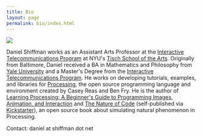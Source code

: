 ```yaml
---
title: Bio
layout: page
permalink: bio/index.html
---
```


<div class="bio-image">
  <img src="http://farm4.staticflickr.com/3193/3118316054_2e8cc4a9fd_b.jpg">
</div>

Daniel Shiffman works as an Assistant Arts Professor at the <a href="http://itp.nyu.edu" onclick="javascript:_gaq.push(['_trackEvent','outbound-article','http://itp.nyu.edu']);">Interactive Telecommunications Program</a> at NYU's <a href="http://www.tisch.nyu.edu/page/home" onclick="javascript:_gaq.push(['_trackEvent','outbound-article','http://www.tisch.nyu.edu']);">Tisch School of the Arts</a>. Originally from Baltimore, Daniel received a BA in Mathematics and Philosophy from <a href="http://www.yale.edu" onclick="javascript:_gaq.push(['_trackEvent','outbound-article','http://www.yale.edu']);">Yale University</a> and a Master's Degree from the <a href="http://itp.nyu.edu" onclick="javascript:_gaq.push(['_trackEvent','outbound-article','http://itp.nyu.edu']);">Interactive Telecommunications Program</a>. He works on developing tutorials, examples, and libraries for <a href="http://www.processing.org" onclick="javascript:_gaq.push(['_trackEvent','outbound-article','http://www.processing.org']);">Processing</a>, the open source programming language and environment created by Casey Reas and Ben Fry. He is the author of <a href="http://www.learningprocessing.com" onclick="javascript:_gaq.push(['_trackEvent','outbound-article','http://www.learningprocessing.com']);">Learning Processing: A Beginner's Guide to Programming Images, Animation, and Interaction</a> and <a href="http://natureofcode.com">The Nature of Code</a> (self-published via <a href="http://www.kickstarter.com/projects/shiffman/the-nature-of-code-book-project" onclick="javascript:_gaq.push(['_trackEvent','outbound-article','http://www.kickstarter.com']);">Kickstarter</a>), an open source book about simulating natural phenomenon in Processing.

Contact: daniel at shiffman dot net